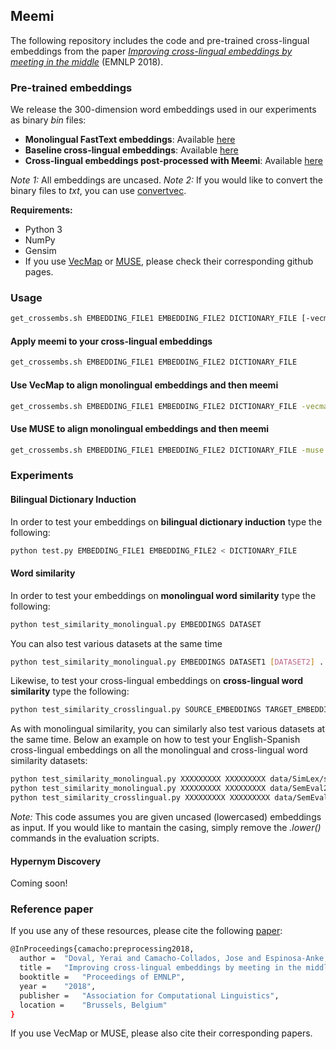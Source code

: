 ## Meemi

The following repository includes the code and pre-trained cross-lingual embeddings from the paper *[Improving cross-lingual embeddings by meeting in the middle]()*  (EMNLP 2018).


### Pre-trained embeddings

We release the 300-dimension word embeddings used in our experiments as binary *bin* files:

- **Monolingual FastText embeddings**: Available [here]()
- **Baseline cross-lingual embeddings**: Available [here]()
- **Cross-lingual embeddings post-processed with Meemi**: Available [here]()

*Note 1:* All embeddings are uncased.
*Note 2:* If you would like to convert the binary files to *txt*, you can use [convertvec](https://github.com/marekrei/convertvec).


**Requirements:**

- Python 3
- NumPy
- Gensim
- If you use [VecMap](https://github.com/artetxem/vecmap) or [MUSE](https://github.com/facebookresearch/MUSE), please check their corresponding github pages.

### Usage

```bash
get_crossembs.sh EMBEDDING_FILE1 EMBEDDING_FILE2 DICTIONARY_FILE [-vecmap | -muse TRAIN_DICT VALID_DICT]
```

#### Apply meemi to your cross-lingual embeddings

```bash
get_crossembs.sh EMBEDDING_FILE1 EMBEDDING_FILE2 DICTIONARY_FILE
```

#### Use VecMap to align monolingual embeddings and then meemi

```bash
get_crossembs.sh EMBEDDING_FILE1 EMBEDDING_FILE2 DICTIONARY_FILE -vecmap
```

#### Use MUSE to align monolingual embeddings and then meemi

```bash
get_crossembs.sh EMBEDDING_FILE1 EMBEDDING_FILE2 DICTIONARY_FILE -muse TRAIN_DICT VALID_DICT
```

### Experiments



#### Bilingual Dictionary Induction

In order to test your embeddings on **bilingual dictionary induction** type the following:

```bash
python test.py EMBEDDING_FILE1 EMBEDDING_FILE2 < DICTIONARY_FILE
```

#### Word similarity

In order to test your embeddings on **monolingual word similarity** type the following:

```bash
python test_similarity_monolingual.py EMBEDDINGS DATASET
```
You can also test various datasets at the same time

```bash
python test_similarity_monolingual.py EMBEDDINGS DATASET1 [DATASET2] ... [DATASETN]
```
Likewise, to test your cross-lingual embeddings on **cross-lingual word similarity** type the following:

```bash
python test_similarity_crosslingual.py SOURCE_EMBEDDINGS TARGET_EMBEDDINGS DATASET
```
As with monolingual similarity, you can similarly also test various datasets at the same time. Below an example on how to test your English-Spanish cross-lingual embeddings on all the monolingual and cross-lingual word similarity datasets:

```bash
python test_similarity_monolingual.py XXXXXXXXX XXXXXXXXX data/SimLex/simlex-999_english.txt data/SemEval2018-subtask1-monolingual/english.txt data/rg65-monolingual/rg65_english.txt data/WS353-monolingual/WS353-english-sim.txt
python test_similarity_monolingual.py XXXXXXXXX XXXXXXXXX data/SemEval2018-subtask1-monolingual/spanish.txt data/rg65-monolingual/rg65_spanish.txt 
python test_similarity_crosslingual.py XXXXXXXXX XXXXXXXXX data/SemEval2018-subtask2-crosslingual/en-es.txt data/rg65-crosslingual/rg65_EN-ES.txt
```
*Note:* This code assumes you are given uncased (lowercased) embeddings as input. If you would like to mantain the casing, simply remove the *.lower()* commands in the evaluation scripts.

#### Hypernym Discovery

Coming soon!

### Reference paper

If you use any of these resources, please cite the following [paper]():
```bash
@InProceedings{camacho:preprocessing2018,
  author = 	"Doval, Yerai and Camacho-Collados, Jose and Espinosa-Anke, Luis and Schockaert, Steven",
  title = 	"Improving cross-lingual embeddings by meeting in the middle",
  booktitle = 	"Proceedings of EMNLP",
  year = 	"2018",
  publisher = 	"Association for Computational Linguistics",
  location = 	"Brussels, Belgium"
}

```

If you use VecMap or MUSE, please also cite their corresponding papers.
